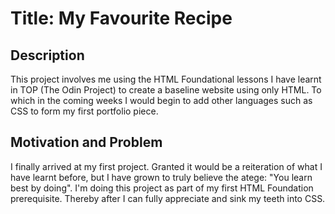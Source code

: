 <h1>Title: My Favourite Recipe</h1>

<h2>Description</h2>
<p>This project involves me using the HTML Foundational lessons I have learnt in TOP (The Odin Project) to create a baseline website using only HTML. To which in the coming weeks I would begin to add other languages such as CSS to form my first portfolio piece.</p>


<h2> Motivation and Problem</h2>
<p>I finally arrived at my first project. Granted it would be a reiteration of what I have learnt before, but I have grown to truly believe the atege: "You learn best by doing". I'm doing this project as part of my first HTML Foundation prerequisite. Thereby after I can fully appreciate and sink my teeth into CSS.</p>

<h2></h2>
